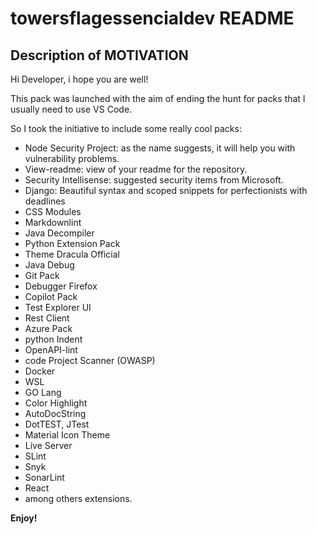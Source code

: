 # towersflagessencialdev README

## Description of MOTIVATION

Hi Developer, i hope you are well!

This pack was launched with the aim of ending the hunt for packs that I usually need to use VS Code.

So I took the initiative to include some really cool packs:

 - Node Security Project: as the name suggests, it will help you with vulnerability problems.
 - View-readme: view of your readme for the repository.
 - Security Intellisense: suggested security items from Microsoft.
 - Django: Beautiful syntax and scoped snippets for perfectionists with deadlines
 - CSS Modules
 - Markdownlint
 - Java Decompiler
 - Python Extension Pack
 - Theme Dracula Official
 - Java Debug
 - Git Pack
 - Debugger Firefox
 - Copilot Pack
 - Test Explorer UI
 - Rest Client
 - Azure Pack
 - python Indent
 - OpenAPI-lint
 - code Project Scanner (OWASP)
 - Docker
 - WSL
 - GO Lang
 - Color Highlight
 - AutoDocString
 - DotTEST, JTest
 - Material Icon Theme
 - Live Server
 - SLint
 - Snyk
 - SonarLint
 - React
 - among others extensions.


**Enjoy!**
